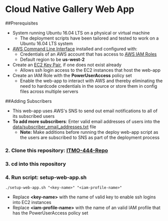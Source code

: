 # Cloud Native Gallery Web App

##Prerequisites

* System running Ubuntu 16.04 LTS on a physical or virtual machine
    * The deployment scripts have been tailored and tested to work on a Ubuntu 16.04 LTS system
* [AWS Command Line Interface](http://docs.aws.amazon.com/cli/latest/userguide/cli-chap-getting-set-up.html) installed and configured with:
    * Credentials of an AWS account that has access to [AWS IAM Roles](http://docs.aws.amazon.com/IAM/latest/UserGuide/id_roles.html)
    * Default region to be **us-west-2**
* Create an [EC2 Key Pair](http://docs.aws.amazon.com/AWSEC2/latest/UserGuide/ec2-key-pairs.html), if one does not exist already
    * Allows ssh login access to the EC2 instances that host the web-app
* Create an IAM Role with the **PowerUserAccess** policy set
    * Enable the web-app to interact with AWS and thereby eliminating the need to hardcode credentials in the source or store them in config files across multiple servers 

##Adding Subscribers

* This web-app uses AWS's SNS to send out email notifications to all of its subscribed users
* **To add more subscribers**: Enter valid email addresses of users into the [data/subscriber\_email\_addresses.txt](data/subscriber_email_addresses.txt) file
    * **Note:** Make additions before running the deploy web-app script as the users are subscribed to SNS as part of the deployment process



### 2. Clone this repository: [ITMO-444-Repo](https://github.com/illinoistech-itm/tgidwani)

### 3. cd into this repository 
### 4. Run script: setup-web-app.sh
`./setup-web-app.sh "<key-name>" "<iam-profile-name>"`

- Replace **&lt;key-name&gt;** with the name of valid key to enable ssh logins into EC2 instances
- Replace **&lt;iam-profile-name&gt;** with the name of an valid IAM profile that has the PowerUserAccess policy set


